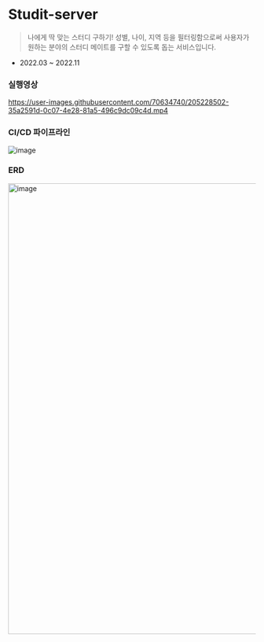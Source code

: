 # Studit-server
>나에게 딱 맞는 스터디 구하기! 성별, 나이, 지역 등을 필터링함으로써 사용자가 원하는 분야의 스터디 메이트를 구할 수 있도록 돕는 서비스입니다.

- 2022.03 ~ 2022.11

### 실행영상
https://user-images.githubusercontent.com/70634740/205228502-35a2591d-0c07-4e28-81a5-496c9dc09c4d.mp4


### CI/CD 파이프라인
![image](https://user-images.githubusercontent.com/70634740/205228328-8ffe00fc-9015-485c-982a-e2281138fea5.jpeg)


### ERD
<img width="918" alt="image" src="https://user-images.githubusercontent.com/70634740/175227836-9b67d97a-f76a-43da-8708-4e968dbbfb84.png">
